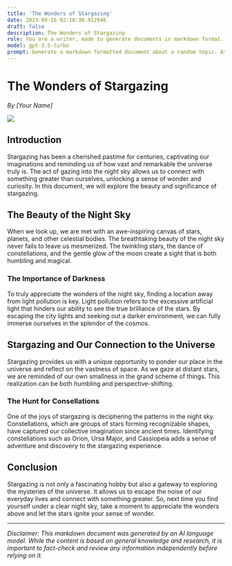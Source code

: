 ```yaml
---
title: 'The Wonders of Stargazing'
date: 2023-09-16 02:18:30.912946
draft: false
description: The Wonders of Stargazing
role: You are a writer, made to generate documents in markdown format. It is very important that all of the documents you generate are in valid markdown format.
model: gpt-3.5-turbo
prompt: Generate a markdown formatted document about a random topic. At the bottom, include a disclaimer explaining that the document was generated by you. The first line of the document should be the title. Make sure that the entire document is in proper markdown format, using a mix of various tags to make the document visually appealing.
---
```


# The Wonders of Stargazing

*By [Your Name]*

![](image_url)

## Introduction

Stargazing has been a cherished pastime for centuries, captivating our imaginations and reminding us of how vast and remarkable the universe truly is. The act of gazing into the night sky allows us to connect with something greater than ourselves, unlocking a sense of wonder and curiosity. In this document, we will explore the beauty and significance of stargazing.

## The Beauty of the Night Sky

When we look up, we are met with an awe-inspiring canvas of stars, planets, and other celestial bodies. The breathtaking beauty of the night sky never fails to leave us mesmerized. The twinkling stars, the dance of constellations, and the gentle glow of the moon create a sight that is both humbling and magical.

### The Importance of Darkness

To truly appreciate the wonders of the night sky, finding a location away from light pollution is key. Light pollution refers to the excessive artificial light that hinders our ability to see the true brilliance of the stars. By escaping the city lights and seeking out a darker environment, we can fully immerse ourselves in the splendor of the cosmos.

## Stargazing and Our Connection to the Universe

Stargazing provides us with a unique opportunity to ponder our place in the universe and reflect on the vastness of space. As we gaze at distant stars, we are reminded of our own smallness in the grand scheme of things. This realization can be both humbling and perspective-shifting.

### The Hunt for Consellations

One of the joys of stargazing is deciphering the patterns in the night sky. Constellations, which are groups of stars forming recognizable shapes, have captured our collective imagination since ancient times. Identifying constellations such as Orion, Ursa Major, and Cassiopeia adds a sense of adventure and discovery to the stargazing experience.

## Conclusion

Stargazing is not only a fascinating hobby but also a gateway to exploring the mysteries of the universe. It allows us to escape the noise of our everyday lives and connect with something greater. So, next time you find yourself under a clear night sky, take a moment to appreciate the wonders above and let the stars ignite your sense of wonder.

---

*Disclaimer: This markdown document was generated by an AI language model. While the content is based on general knowledge and research, it is important to fact-check and review any information independently before relying on it.*